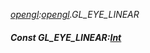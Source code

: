 _[opengl](../../modules/opengl/opengl-module.md):[opengl](../../modules/opengl/opengl-module.md).GL\_EYE\_LINEAR_
##### Const GL\_EYE\_LINEAR:[Int](../../modules/wonkey/wonkey-types-int.md)
